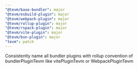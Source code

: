 ```yaml
---
"@tevm/base-bundler": major
"@tevm/esbuild-plugin": major
"@tevm/webpack-plugin": major
"@tevm/rollup-plugin": major
"@tevm/rspack-plugin": major
"@tevm/vite-plugin": major
"@tevm/bun-plugin": major
"tevm": patch
---
```


Consistently name all bundler plugins with rollup convention of bundlerPluginTevm like vitePluginTevm or WebpackPluginTevm
